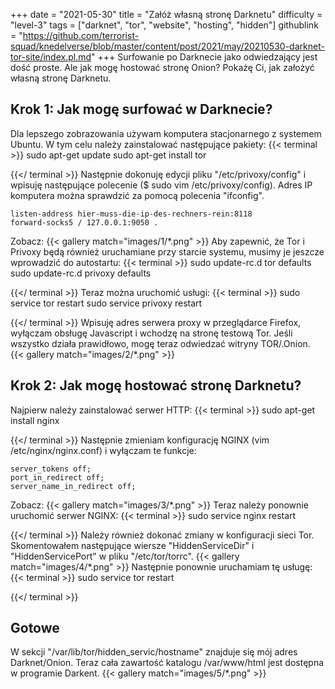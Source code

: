 +++
date = "2021-05-30"
title = "Załóż własną stronę Darknetu"
difficulty = "level-3"
tags = ["darknet", "tor", "website", "hosting", "hidden"]
githublink = "https://github.com/terrorist-squad/knedelverse/blob/master/content/post/2021/may/20210530-darknet-tor-site/index.pl.md"
+++
Surfowanie po Darknecie jako odwiedzający jest dość proste. Ale jak mogę hostować stronę Onion? Pokażę Ci, jak założyć własną stronę Darknetu.
## Krok 1: Jak mogę surfować w Darknecie?
Dla lepszego zobrazowania używam komputera stacjonarnego z systemem Ubuntu. W tym celu należy zainstalować następujące pakiety:
{{< terminal >}}
sudo apt-get update
sudo apt-get install tor 

{{</ terminal >}}
Następnie dokonuję edycji pliku "/etc/privoxy/config" i wpisuję następujące polecenie ($ sudo vim /etc/privoxy/config). Adres IP komputera można sprawdzić za pomocą polecenia "ifconfig".
```
listen-address hier-muss-die-ip-des-rechners-rein:8118
forward-socks5 / 127.0.0.1:9050 .

```
Zobacz:
{{< gallery match="images/1/*.png" >}}
Aby zapewnić, że Tor i Privoxy będą również uruchamiane przy starcie systemu, musimy je jeszcze wprowadzić do autostartu:
{{< terminal >}}
sudo update-rc.d tor defaults
sudo update-rc.d privoxy defaults

{{</ terminal >}}
Teraz można uruchomić usługi:
{{< terminal >}}
sudo service tor restart
sudo service privoxy restart

{{</ terminal >}}
Wpisuję adres serwera proxy w przeglądarce Firefox, wyłączam obsługę Javascript i wchodzę na stronę testową Tor. Jeśli wszystko działa prawidłowo, mogę teraz odwiedzać witryny TOR/.Onion.
{{< gallery match="images/2/*.png" >}}

## Krok 2: Jak mogę hostować stronę Darknetu?
Najpierw należy zainstalować serwer HTTP:
{{< terminal >}}
sudo apt-get install nginx

{{</ terminal >}}
Następnie zmieniam konfigurację NGINX (vim /etc/nginx/nginx.conf) i wyłączam te funkcje:
```
server_tokens off;
port_in_redirect off;
server_name_in_redirect off;

```
Zobacz:
{{< gallery match="images/3/*.png" >}}
Teraz należy ponownie uruchomić serwer NGINX:
{{< terminal >}}
sudo service nginx restart

{{</ terminal >}}
Należy również dokonać zmiany w konfiguracji sieci Tor. Skomentowałem następujące wiersze "HiddenServiceDir" i "HiddenServicePort" w pliku "/etc/tor/torrc".
{{< gallery match="images/4/*.png" >}}
Następnie ponownie uruchamiam tę usługę:
{{< terminal >}}
sudo service tor restart

{{</ terminal >}}

## Gotowe
W sekcji "/var/lib/tor/hidden_servic/hostname" znajduje się mój adres Darknet/Onion. Teraz cała zawartość katalogu /var/www/html jest dostępna w programie Darkent.
{{< gallery match="images/5/*.png" >}}
